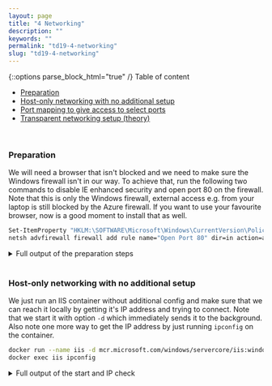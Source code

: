 ```yaml
---
layout: page
title: "4 Networking"
description: ""
keywords: ""
permalink: "td19-4-networking"
slug: "td19-4-networking"
---
```

{::options parse_block_html="true" /}
Table of content
- [Preparation](#preparation)
- [Host-only networking with no additional setup](#host-only-networking-with-no-additional-setup)
- [Port mapping to give access to select ports](#port-mapping-to-give-access-to-select-ports)
- [Transparent networking setup (theory)](#transparent-networking-setup-theory)

&nbsp;<br />

### Preparation
We will need a browser that isn't blocked and we need to make sure the Windows firewall isn't in our way. To achieve that, run the following two commands to disable IE enhanced security and open port 80 on the firewall. Note that this is only the Windows firewall, external access e.g. from your laptop is still blocked by the Azure firewall.
If you want to use your favourite browser, now is a good moment to install that as well.
```bash
Set-ItemProperty "HKLM:\SOFTWARE\Microsoft\Windows\CurrentVersion\Policies\System" -Name "ConsentPromptBehaviorAdmin" -Value 00000000
netsh advfirewall firewall add rule name="Open Port 80" dir=in action=allow protocol=TCP localport=80
```

<details><summary markdown="span">Full output of the preparation steps</summary>
```bash
PS C:\Users\Verwalter> Set-ItemProperty "HKLM:\SOFTWARE\Microsoft\Windows\CurrentVersion\Policies\System" -Name "ConsentPromptBehaviorAdmin" -Value 00000000
PS C:\Users\Verwalter> netsh advfirewall firewall add rule name="Open Port 80" dir=in action=allow protocol=TCP localport=80
Ok.
```
</details>
&nbsp;<br />

### Host-only networking with no additional setup
We just run an IIS container without additional config and make sure that we can reach it locally by getting it's IP address and trying to connect. Note that we start it with option `-d` which immediately sends it to the background. Also note one more way to get the IP address by just running `ipconfig` on the container.
```bash
docker run --name iis -d mcr.microsoft.com/windows/servercore/iis:windowsservercore-ltsc2019
docker exec iis ipconfig
```

<details><summary markdown="span">Full output of the start and IP check</summary>
```bash
PS C:\Users\Verwalter> docker run --name iis -d mcr.microsoft.com/windows/servercore/iis:windowsservercore-ltsc2019
91ce3644c78a85fb16899deac7e991d4c16909bf3cd7198a1c9bbe95286e78a6
PS C:\Users\Verwalter> docker exec iis ipconfig

Windows IP Configuration

Ethernet adapter vEthernet (Ethernet):

   Connection-specific DNS Suffix  . : u23ctjkp2ieupkmarl3k35fvva.ax.internal.cloudapp.net
   Link-local IPv6 Address . . . . . : fe80::cdf:b3d9:e463:f20c%18
   IPv4 Address. . . . . . . . . . . : 172.27.8.251
   Subnet Mask . . . . . . . . . . . : 255.255.240.0
   Default Gateway . . . . . . . . . : 172.27.0.1
```
</details>
&nbsp;<br />

Now open your browser and connect to the IPv4 address you just got, in my case http://172.27.8.251. You should see the default IIS start page.

We already know that it doesn't work and what the reason for that is, but just to make sure: Connect to the small VM (I'll call it "client" from now on), disable Enhanced IE Security with the `Set-ItemProperty` command from above and try to connect to the same IP, which should give you a connection error.

Now let's try to connect to port 80 on the host. Again, we already know it doesn't work and why, just to make sure. For that, run `ipconfig` on the host and note the IPv4 Address that starts with 10.1, not the one starts with 127.27. In my case, and very likely in yours as well, this is 10.1.0.4
```bash
ipconfig
```

<details><summary markdown="span">Full output of ipconfig</summary>
```bash
PS C:\Users\Verwalter> ipconfig

Windows IP Configuration

Ethernet adapter Ethernet:

   Connection-specific DNS Suffix  . : u23ctjkp2ieupkmarl3k35fvva.ax.internal.cloudapp.net
   Link-local IPv6 Address . . . . . : fe80::9d37:f964:2389:6212%5
   IPv4 Address. . . . . . . . . . . : 10.1.0.4
   Subnet Mask . . . . . . . . . . . : 255.255.255.0
   Default Gateway . . . . . . . . . : 10.1.0.1

Ethernet adapter vEthernet (nat):

   Connection-specific DNS Suffix  . :
   Link-local IPv6 Address . . . . . : fe80::b17d:3c3b:2f8b:963f%13
   IPv4 Address. . . . . . . . . . . : 172.27.0.1
   Subnet Mask . . . . . . . . . . . : 255.255.240.0
   Default Gateway . . . . . . . . . :
```
</details>
&nbsp;<br />
Now go back to the client VM and try to connect to that IP address using http://10.1.0.4 in my case. Again, you will get a connection error message.

### Port mapping to give access to select ports
Remove the IIS container on the host and create it again, this time with a port mapping parameter to allow external access.
```bash
docker rm -f iis
docker run --name iis -d -p 80:80 mcr.microsoft.com/windows/servercore/iis:windowsservercore-ltsc2019
```

<details><summary markdown="span">Full output of the remove and create commands</summary>
```bash
PS C:\Users\Verwalter> docker rm -f iis
iis
PS C:\Users\Verwalter> docker run --name iis -d -p 80:80 mcr.microsoft.com/windows/servercore/iis:windowsservercore-ltsc2019
75cb71070bf87a778f638625dc72fd642bf651f2ec164a75e3b16a306ad5ef25
```
</details>
&nbsp;<br />
Now go back to the client VM and again, try to connect to the host, e.g. http://10.1.0.4. This time you will see the start page of IIS as we have mapped port 80 on the host to port 80 on the container.

### Transparent networking setup (theory)
Unfortunately we can't set up transparent networking fully on Azure because that needs MAC address spoofing to be enabled ([see here](https://docs.microsoft.com/en-us/virtualization/windowscontainers/container-networking/network-drivers-topologies)), which isn't the case on Azure for security reasong. But we can do the setup and see how the container get's it's own IP address, we just can't connect. Depending on your setup in your own data center, this might work out of the box or can be configured. Switch back to the host for the following steps:

First we need to create the transparent network (this takes a couple of seconds with no apparent progress and might cause a quick disconnect of the RDP session), then we remove and create the IIS container again, this time referencing the transparent network. The we run `ipconfig` again to see that the container now got an IP address from the external subnet, which would make it reachable if MAC address spoofing was enabled
```bash
docker network create -d transparent --subnet=10.1.0.0/24 --gateway=10.1.0.1 MyTransparentNetwork
docker rm -f iis
docker run --name iis -d --network MyTransparentNetwork mcr.microsoft.com/windows/servercore/iis:windowsservercore-ltsc2019
docker exec iis ipconfig
```

<details><summary markdown="span">Full output of the transparent networking setup</summary>
```bash
PS C:\Users\Verwalter> docker network create -d transparent --subnet=10.1.0.0/24 --gateway=10.1.0.1 MyTransparentNetwork
a0c6a3d35c065eebd88135b8fa8325ffd16dac4a80a2acb7ed1040118e0841cf
PS C:\Users\Verwalter> docker rm -f iis
iis
PS C:\Users\Verwalter> docker run --name iis -d --network MyTransparentNetwork mcr.microsoft.com/windows/servercore/iis:windowsservercore-ltsc2019
034dc559f78ec8356496c6d2811bd2ef7739f34e8d7534f379e3d59668013797
PS C:\Users\Verwalter> docker exec iis ipconfig

Windows IP Configuration


Ethernet adapter vEthernet (Ethernet):

   Connection-specific DNS Suffix  . :
   Link-local IPv6 Address . . . . . : fe80::4ddf:fe3d:cbae:94f2%18
   IPv4 Address. . . . . . . . . . . : 10.1.0.159
   Subnet Mask . . . . . . . . . . . : 255.255.255.0
   Default Gateway . . . . . . . . . : 10.1.0.1
```
</details>
&nbsp;<br />
If MAC address spoofing was enabled, we could now go to the client VM and access the IP address of the container, in my case http://10.1.0.159
&nbsp;<br />

{::options parse_block_html="false" /}